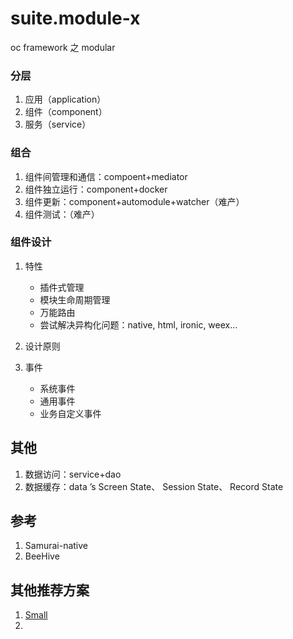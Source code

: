 # suite.module-x
oc framework 之 modular 

### 分层

1. 应用（application）
2. 组件（component）
3. 服务（service）

### 组合

1. 组件间管理和通信：compoent+mediator
2. 组件独立运行：component+docker
3. 组件更新：component+automodule+watcher（难产）
4. 组件测试：（难产）

### 组件设计

1. 特性
    * 插件式管理
    * 模块生命周期管理
    * 万能路由
    * 尝试解决异构化问题：native, html, ironic, weex...

2. 设计原则

3. 事件
    * 系统事件
    * 通用事件
    * 业务自定义事件

## 其他

1. 数据访问：service+dao
2. 数据缓存：data ’s Screen State、 Session State、 Record State

## 参考

1. Samurai-native
2. BeeHive

## 其他推荐方案

1. [Small]()
2. 